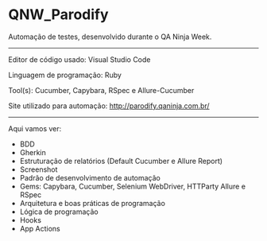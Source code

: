 # QNW_Parodify
Automação de testes, desenvolvido durante o QA Ninja Week. 

---------------------------------------------------------------------------------------------------------------------------------------------------------------------

Editor de código usado: Visual Studio Code 

Linguagem de programação: Ruby

Tool(s): Cucumber, Capybara, RSpec e Allure-Cucumber

Site utilizado para automação: http://parodify.qaninja.com.br/

---------------------------------------------------------------------------------------------------------------------------------------------------------------------

Aqui vamos ver:

* BDD
* Gherkin
* Estruturação de relatórios (Default Cucumber e Allure Report)
* Screenshot
* Padrão de desenvolvimento de automação
* Gems: Capybara, Cucumber, Selenium WebDriver, HTTParty Allure e RSpec
* Arquitetura e boas práticas de programação 
* Lógica de programação
* Hooks
* App Actions 
